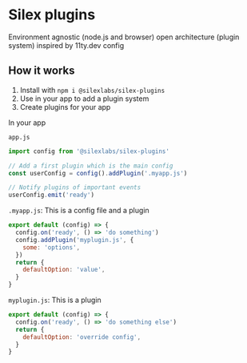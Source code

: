 # Silex plugins

Environment agnostic (node.js and browser) open architecture (plugin system) inspired by 11ty.dev config

## How it works

1. Install with `npm i @silexlabs/silex-plugins`
1. Use in your app to add a plugin system
1. Create plugins for your app

In your app

`app.js`
```js
import config from '@silexlabs/silex-plugins'

// Add a first plugin which is the main config
const userConfig = config().addPlugin('.myapp.js')

// Notify plugins of important events
userConfig.emit('ready')
```

`.myapp.js`: This is a config file and a plugin
```js
export default (config) => {
  config.on('ready', () => 'do something')
  config.addPlugin('myplugin.js', {
    some: 'options',
  })
  return {
    defaultOption: 'value',
  }
}
```
`myplugin.js`: This is a plugin
```js
export default (config) => {
  config.on('ready', () => 'do something else')
  return {
    defaultOption: 'override config',
  }
}
```
